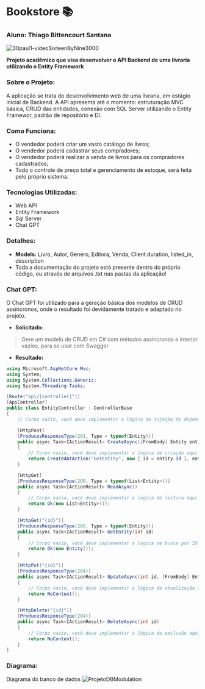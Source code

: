 # Bookstore 📚
### Aluno: Thiago Bittencourt Santana
![30paul1-videoSixteenByNine3000](https://github.com/oThiagoBittencourt/BookStore/assets/106789198/5e982def-5da7-46f6-9186-3190ab783957)


**Projeto acadêmico que visa desenvolver o API Backend de uma livraria utilizando o Entity Framework**

### Sobre o Projeto:
A aplicação se trata do desenvolvimento web de uma livraria, em estágio inicial de Backend. A API apresenta até o momento: estruturação MVC básica, CRUD das entidades, conexão com SQL Server utilizando o Entity Framewor, padrão de repositório e DI.

### Como Funciona:
- O vendedor poderá criar um vasto catálogo de livros;
- O vendedor poderá cadastrar seus compradores;
- O vendedor poderá realizar a venda de livros para os compradores cadastrados;
- Todo o controle de preço total e gerenciamento de estoque, será feita pelo próprio sistema.

### Tecnologias Utilizadas:
- Web API
- Entity Framework
- Sql Server
- Chat GPT

### Detalhes:
- **Models:** Livro, Autor, Genero, Editora, Venda, Client
duration, listed_in, description
- Toda a documentação do projeto está presente dentro do próprio código, ou através de arquivos .txt nas pastas da aplicação!


### Chat GPT:
O Chat GPT foi utilizado para a geração básica dos modelos de CRUD assíncronos, onde o resultado foi devidamente tratado e adaptado no projeto.
- **Solicitado:**
> Gere um modelo de CRUD em C# com métodos assíncronos e interior vazios, para se usar com Swagger
- **Resultado:**
```c#
using Microsoft.AspNetCore.Mvc;
using System;
using System.Collections.Generic;
using System.Threading.Tasks;

[Route("api/[controller]")]
[ApiController]
public class EntityController : ControllerBase
{
    // Corpo vazio, você deve implementar a lógica de injeção de dependência aqui

    [HttpPost]
    [ProducesResponseType(201, Type = typeof(Entity))]
    public async Task<IActionResult> CreateAsync([FromBody] Entity entity)
    {
        // Corpo vazio, você deve implementar a lógica de criação aqui
        return CreatedAtAction("GetEntity", new { id = entity.Id }, entity);
    }

    [HttpGet]
    [ProducesResponseType(200, Type = typeof(List<Entity>))]
    public async Task<IActionResult> ReadAsync()
    {
        // Corpo vazio, você deve implementar a lógica de leitura aqui
        return Ok(new List<Entity>());
    }

    [HttpGet("{id}")]
    [ProducesResponseType(200, Type = typeof(Entity))]
    public async Task<IActionResult> GetEntity(int id)
    {
        // Corpo vazio, você deve implementar a lógica de busca por ID aqui
        return Ok(new Entity());
    }

    [HttpPut("{id}")]
    [ProducesResponseType(204)]
    public async Task<IActionResult> UpdateAsync(int id, [FromBody] Entity entity)
    {
        // Corpo vazio, você deve implementar a lógica de atualização aqui
        return NoContent();
    }

    [HttpDelete("{id}")]
    [ProducesResponseType(204)]
    public async Task<IActionResult> DeleteAsync(int id)
    {
        // Corpo vazio, você deve implementar a lógica de exclusão aqui
        return NoContent();
    }
}

```

### Diagrama:
Diagrama do banco de dados
![ProjetoDBModulation](https://github.com/oThiagoBittencourt/BookStore/assets/106789198/0f593a81-1baf-4cce-ba18-09bf3624029a)
